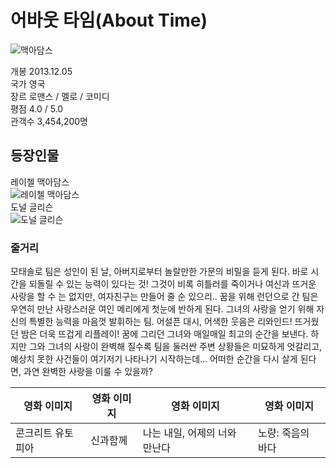 # 어바웃 타임(About Time)

![맥아담스](https://imagedelivery.net/hftuYAvwaYr78lZIcGkPyQ/dcee9672-2152-4e19-f13a-3656339f5500/public)  

개봉 2013.12.05  
국가 영국  
장르 로맨스 / 멜로 / 코미디  
평점 4.0 / 5.0  
관객수 3,454,200명  

## 등장인물
레이첼 맥아담스  
![레이첼 맥아담스](https://search1.kakaocdn.net/thumb/S232x290.fwebp.q100/?fname=http%3A%2F%2Ft1.daumcdn.net%2Fcfile%2F250A2D38527CA67919)  
도널 글리슨  
![도널 글리슨](https://search1.kakaocdn.net/thumb/S232x290.fwebp.q100/?fname=http%3A%2F%2Ft1.daumcdn.net%2Fcfile%2F270CCF365253BABB1D)  

### 줄거리
모태솔로 팀은 성인이 된 날, 아버지로부터 놀랄만한 가문의 비밀을 듣게 된다. 바로 시간을 되돌릴 수 있는 능력이 있다는 것! 그것이 비록 히틀러를 죽이거나 여신과 뜨거운 사랑을 할 수 는 없지만, 여자친구는 만들어 줄 순 있으리.. 꿈을 위해 런던으로 간 팀은 우연히 만난 사랑스러운 여인 메리에게 첫눈에 반하게 된다. 그녀의 사랑을 얻기 위해 자신의 특별한 능력을 마음껏 발휘하는 팀. 어설픈 대시, 어색한 웃음은 리와인드! 뜨거웠던 밤은 더욱 뜨겁게 리플레이! 꿈에 그리던 그녀와 매일매일 최고의 순간을 보낸다. 하지만 그와 그녀의 사랑이 완벽해 질수록 팀을 둘러싼 주변 상황들은 미묘하게 엇갈리고, 예상치 못한 사건들이 여기저기 나타나기 시작하는데… 어떠한 순간을 다시 살게 된다면, 과연 완벽한 사랑을 이룰 수 있을까?

|영화 이미지|영화 이미지|영화 이미지|영화 이미지|
|---|---|---|---|
|콘크리트 유토피아|신과함께|나는 내일, 어제의 너와 만난다|노량: 죽음의 바다|